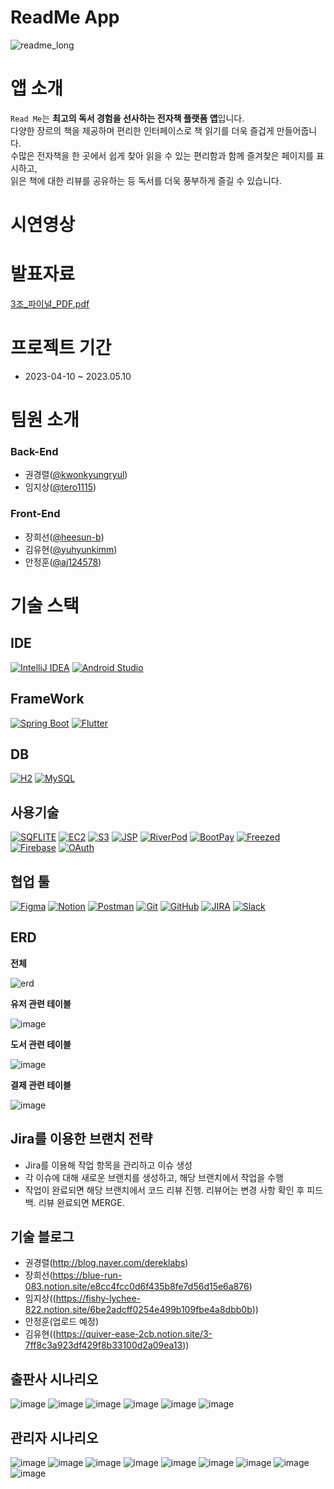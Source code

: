 # ReadMe App

![readme_long](https://github.com/ReadMeCorporation/app_ReadMe/assets/68271830/cb87d3f4-2a02-47d1-8894-371e7954dd02)


# 앱 소개
`Read Me`는 **최고의 독서 경험을 선사하는 전자책 플랫폼 앱**입니다.</br>
다양한 장르의 책을 제공하며 편리한 인터페이스로 책 읽기를 더욱 즐겁게 만들어줍니다.</br>
수많은 전자책을 한 곳에서 쉽게 찾아 읽을 수 있는 편리함과 함께 즐겨찾은 페이지를 표시하고,</br> 읽은 책에 대한 리뷰를 공유하는 등 독서를 더욱 풍부하게 즐길 수 있습니다. </br>

# 시연영상

# 발표자료
[3조_파이널_PDF.pdf](https://github.com/ReadMeCorporation/admin_server_ReadMe/files/11448345/3._._PDF.pdf)


# 프로젝트 기간
- 2023-04-10 ~ 2023.05.10

# 팀원 소개
### Back-End
- 권경렬([@kwonkyungryul](https://github.com/kwonkyungryul))
- 임지상([@tero1115](https://github.com/tero1115))
### Front-End
- 장희선([@heesun-b](https://github.com/heesun-b))
- 김유현([@yuhyunkimm](https://github.com/yuhyunkimm))
- 안정훈([@aj124578](https://github.com/aj124578))

# 기술 스택
## IDE
[![IntelliJ IDEA](https://img.shields.io/badge/-IntelliJ%20IDEA-blue?logo=intellij-idea&logoColor=white)](https://www.jetbrains.com/idea/)
[![Android Studio](https://img.shields.io/badge/-Android%20Studio-green?logo=android-studio&logoColor=white)](https://developer.android.com/studio)

## FrameWork
[![Spring Boot](https://img.shields.io/badge/-Spring%20Boot-brightgreen?logo=spring&logoColor=white)](https://spring.io/projects/spring-boot)
[![Flutter](https://img.shields.io/badge/-Flutter-blue?logo=flutter&logoColor=white)](https://flutter.dev)


## DB
[![H2](https://img.shields.io/badge/-H2-orange?logo=h2&logoColor=white)](http://www.h2database.com)
[![MySQL](https://img.shields.io/badge/-MySQL-blue?logo=mysql&logoColor=white)](https://www.mysql.com)

## 사용기술
[![SQFLITE](https://img.shields.io/badge/-SQFLITE-blue?logo=flutter&logoColor=white)](https://pub.dev/packages/sqflite)
[![EC2](https://img.shields.io/badge/-EC2-orange?logo=amazon-aws&logoColor=white)](https://aws.amazon.com/ec2/)
[![S3](https://img.shields.io/badge/-S3-yellow?logo=amazon-s3&logoColor=white)](https://aws.amazon.com/s3/)
[![JSP](https://img.shields.io/badge/-JSP-orange?logo=java&logoColor=white)](https://www.oracle.com/java/technologies/javaserverpages.html)
[![RiverPod](https://img.shields.io/badge/-RiverPod-blue?logo=flutter&logoColor=white)](https://pub.dev/packages/riverpod)
[![BootPay](https://img.shields.io/badge/-BootPay-yellow?logo=bootpay&logoColor=white)](https://www.bootpay.co.kr/)
[![Freezed](https://img.shields.io/badge/-Freezed-brightgreen?logo=dart&logoColor=white)](https://pub.dev/packages/freezed)
[![Firebase](https://img.shields.io/badge/-Firebase-yellow?logo=firebase&logoColor=white)](https://firebase.google.com/)
[![OAuth](https://img.shields.io/badge/-OAuth-blue?logo=oauth&logoColor=white)](https://oauth.net/)

## 협업 툴
[![Figma](https://img.shields.io/badge/-Figma-purple?logo=figma&logoColor=white)](https://www.figma.com)
[![Notion](https://img.shields.io/badge/-Notion-black?logo=notion&logoColor=white)](https://www.notion.so)
[![Postman](https://img.shields.io/badge/-Postman-orange?logo=postman&logoColor=white)](https://www.postman.com)
[![Git](https://img.shields.io/badge/-Git-red?logo=git&logoColor=white)](https://git-scm.com)
[![GitHub](https://img.shields.io/badge/-GitHub-black?logo=github&logoColor=white)](https://github.com)
[![JIRA](https://img.shields.io/badge/-JIRA-blue?logo=jira&logoColor=white)](https://www.atlassian.com/software/jira)
[![Slack](https://img.shields.io/badge/-Slack-purple?logo=slack&logoColor=white)](https://slack.com)

## ERD
**전체**

![erd](https://github.com/ReadMeCorporation/admin_server_ReadMe/assets/68271830/8193e8d2-3071-4692-b143-e3b81c8089fe)

**유저 관련 테이블**

![image](https://github.com/ReadMeCorporation/app_ReadMe/assets/68271830/4c0e2dfb-544f-46ba-ae22-e4062f5ae7e6)

**도서 관련 테이블**

![image](https://github.com/ReadMeCorporation/app_ReadMe/assets/68271830/d9808944-db68-4366-ad55-a3270f079046)

**결제 관련 테이블**

![image](https://github.com/ReadMeCorporation/app_ReadMe/assets/68271830/1f479158-2d32-4c9c-9ad7-ee0610c08159)

## Jira를 이용한 브랜치 전략
- Jira를 이용해 작업 항목을 관리하고 이슈 생성
- 각 이슈에 대해 새로운 브랜치를 생성하고, 해당 브랜치에서 작업을 수행
- 작업이 완료되면 해당 브랜치에서 코드 리뷰 진행. 리뷰어는 변경 사항 확인 후 피드백. 리뷰 완료되면 MERGE.

## 기술 블로그
- 권경렬(http://blog.naver.com/dereklabs)
- 장희선(https://blue-run-083.notion.site/e8cc4fcc0d6f435b8fe7d56d15e6a876)
- 임지상((https://fishy-lychee-822.notion.site/6be2adcff0254e499b109fbe4a8dbb0b))
- 안정훈(업로드 예정)
- 김유현((https://quiver-ease-2cb.notion.site/3-7ff8c3a923df429f8b33100d2a09ea13))

## 출판사 시나리오
![image](https://github.com/ReadMeCorporation/app_ReadMe/assets/68271830/e5338785-078f-4ad2-aedd-4649691b7cf4)
![image](https://github.com/ReadMeCorporation/app_ReadMe/assets/68271830/d969bab5-c09d-451b-98f5-4153a983f006)
![image](https://github.com/ReadMeCorporation/app_ReadMe/assets/68271830/772eb343-9992-4754-99c0-9dfe393561d5)
![image](https://github.com/ReadMeCorporation/admin_server_ReadMe/assets/68271830/ba0ec91f-243d-416d-b866-78505c28f516)
![image](https://github.com/ReadMeCorporation/admin_server_ReadMe/assets/68271830/56099ebe-aa1a-4aa2-8963-ab3178b778a2)
![image](https://github.com/ReadMeCorporation/admin_server_ReadMe/assets/68271830/47b293b8-1636-494b-8abf-90adb3c10dd3)

## 관리자 시나리오
![image](https://github.com/ReadMeCorporation/admin_server_ReadMe/assets/68271830/67875990-afd2-4ec5-892b-2ef4c2f0bb52)
![image](https://github.com/ReadMeCorporation/admin_server_ReadMe/assets/68271830/3f6ab645-8e19-4b1f-81dc-296f1d74344b)
![image](https://github.com/ReadMeCorporation/admin_server_ReadMe/assets/68271830/e152eb15-76d8-481c-9b3d-24fb7038a362)
![image](https://github.com/ReadMeCorporation/admin_server_ReadMe/assets/68271830/7fe51f86-bde6-42c2-9168-53b48e6b3542)
![image](https://github.com/ReadMeCorporation/admin_server_ReadMe/assets/68271830/20533e8e-838d-4940-8a9e-3c23e5ea94c4)
![image](https://github.com/ReadMeCorporation/admin_server_ReadMe/assets/68271830/2c80f904-4ea0-4f6a-a591-52eb99c603c2)
![image](https://github.com/ReadMeCorporation/admin_server_ReadMe/assets/68271830/b50c482e-dc23-4c56-b48d-89863bbb954b)
![image](https://github.com/ReadMeCorporation/admin_server_ReadMe/assets/68271830/62d651e3-e5a8-4d68-a666-f04dfc9fd579)
![image](https://github.com/ReadMeCorporation/admin_server_ReadMe/assets/68271830/45166892-1c48-4bfe-9750-7a7ff20f2a5a)






